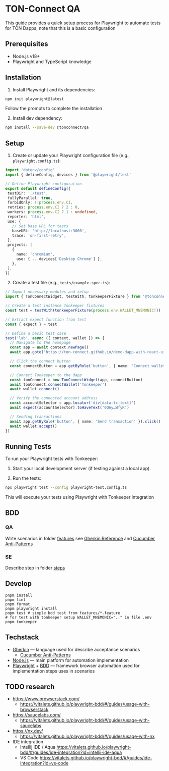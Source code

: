 # TON-Connect QA

This guide provides a quick setup process for Playwright to automate tests for TON Dapps, note that this is a basic configuration

## Prerequisites

- Node.js v18+
- Playwright and TypeScript knowledge

## Installation

1. Install Playwright and its dependencies:

```bash
npm init playwright@latest
```

Follow the prompts to complete the installation


2. Install dev dependency:

```bash
npm install --save-dev @tonconnect/qa
```

## Setup

1. Create or update your Playwright configuration file (e.g., `playwright.config.ts`):

```typescript
import 'dotenv/config'
import { defineConfig, devices } from '@playwright/test'

// Define Playwright configuration
export default defineConfig({
 testDir: './test',
 fullyParallel: true,
 forbidOnly: !!process.env.CI,
 retries: process.env.CI ? 2 : 0,
 workers: process.env.CI ? 1 : undefined,
 reporter: 'html',
 use: {
   // Set base URL for tests
   baseURL: 'http://localhost:3000',
   trace: 'on-first-retry',
 },
 projects: [
   {
     name: 'chromium',
     use: { ...devices['Desktop Chrome'] },
   },
 ],
})
```

2. Create a test file (e.g., `tests/example.spec.ts`):

```typescript
// Import necessary modules and setup
import { TonConnectWidget, testWith, tonkeeperFixture } from '@tonconnect/qa'

// Create a test instance Tonkeeper fixtures
const test = testWith(tonkeeperFixture(process.env.WALLET_MNEMONIC!))

// Extract expect function from test
const { expect } = test

// Define a basic test case
test('lab', async ({ context, wallet }) => {
  // Navigate to the homepage
  const app = await context.newPage()
  await app.goto('https://ton-connect.github.io/demo-dapp-with-react-ui/')

  // Click the connect button
  const connectButton = app.getByRole('button', { name: 'Connect wallet to send the transaction' })

  // Connect Tonkeeper to the dapp
  const tonConnect = new TonConnectWidget(app, connectButton)
  await tonConnect.connectWallet('Tonkeeper')
  await wallet.connect()

  // Verify the connected account address
  const accountSelector = app.locator('div[data-tc-text]')
  await expect(accountSelector).toHaveText('0QAy…WfyR')

  // Sending transactions
  await app.getByRole('button', { name: 'Send transaction' }).click()
  await wallet.accept()
})
```

## Running Tests

To run your Playwright tests with Tonkeeper:

1. Start your local development server (if testing against a local app).

2. Run the tests:

```bash
npx playwright test --config playwright-test.config.ts
```

This will execute your tests using Playwright with Tonkeeper integration


## BDD
### QA

Write scenarios in folder [features](features) see [Gherkin Reference](https://cucumber.io/docs/gherkin/reference/) and [Cucumber Anti-Patterns](https://www.thinkcode.se/blog/2016/06/22/cucumber-antipatterns)

### SE

Describe step in folder [steps](steps)

## Develop

```shell
pnpm install
pnpm lint
pnpm format
pnpm playwright install
pnpm test # simple bdd test from features/*.feature
# for test with tonkeeper setup WALLET_MNEMONIC=".." in file .env
pnpm tonkeeper
```

## Techstack

- [Gherkin](https://cucumber.io/docs/gherkin/) — language used for describe acceptance scenarios 
  - [Cucumber Anti-Patterns](https://www.thinkcode.se/blog/2016/06/22/cucumber-antipatterns)
- [Node.js](https://nodejs.org/) — main platform for automation implementation
- [Playwright](https://playwright.dev/) + [BDD](https://vitalets.github.io/playwright-bdd/) — framework browser automation used for implementation steps uses in scenarios

## TODO research

- https://www.browserstack.com/
  - https://vitalets.github.io/playwright-bdd/#/guides/usage-with-browserstack
- https://saucelabs.com/
  - https://vitalets.github.io/playwright-bdd/#/guides/usage-with-saucelabs
- https://nx.dev/
  - https://vitalets.github.io/playwright-bdd/#/guides/usage-with-nx
- IDE integration
  - Intellij IDE / Aqua https://vitalets.github.io/playwright-bdd/#/guides/ide-integration?id=intellij-ide-aqua
  - VS Code https://vitalets.github.io/playwright-bdd/#/guides/ide-integration?id=vs-code
